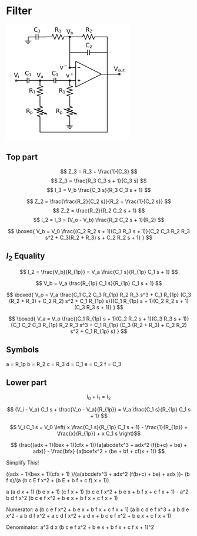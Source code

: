 # Filter

![Pic](./Filter_Schematic.png)

## Top part

$$ Z_3 = R_3 + \frac{1}{C_3} $$
$$ Z_3 = \frac{R_3 C_3 s + 1}{C_3 s} $$
$$ I_3 = V_b \frac{C_3 s}{R_3 C_3 s + 1} $$

$$ Z_2 = \frac{\frac{R_2}{C_2 s}}{R_2 + \frac{1}{C_2 s}} $$
$$ Z_2 = \frac{R_2}{R_2 C_2 s + 1} $$
$$ I_2 = I_3 = (V_o - V_b) \frac{R_2 C_2 s + 1}{R_2} $$

$$ \boxed{ 
    V_b = V_0 \frac{(C_2 R_2 s + 1)(C_3 R_3 s + 1)}{C_2 C_3 R_2 R_3 s^2 + C_3(R_2 + R_3) s + C_2 R_2 s + 1}
 } $$

 ## $I_2$ Equality

$$ I_2 = \frac{V_b}{R_{1p}} = V_a \frac{C_1 s}{R_{1p} C_1 s + 1} $$

$$ V_b = V_a \frac{R_{1p} C_1 s}{R_{1p} C_1 s + 1} $$

$$ \boxed{
    V_o = V_a \frac{C_1 C_2 C_3 R_{1p} R_2 R_3 s^3 + C_1 R_{1p} (C_3 (R_2 + R_3) + C_2 R_2) s^2 + C_1 R_{1p} s}{(C_1 R_{1p} s + 1)(C_2 R_2 s + 1)(C_3 R_3 s + 1)}
} $$

$$ \boxed{
    V_a = V_o \frac{(C_1 R_{1p} s + 1)(C_2 R_2 s + 1)(C_3 R_3 s + 1)}
    {C_1 C_2 C_3 R_{1p} R_2 R_3 s^3 + C_1 R_{1p} (C_3 (R_2 + R_3) + C_2 R_2) s^2 + C_1 R_{1p} s}
} $$

## Symbols
a = R_1p
b = R_2
c = R_3
d = C_1
e = C_2
f = C_3

## Lower part

$$ I_0 + I_1 = I_2 $$

$$ (V_i - V_a) C_1 s + \frac{V_o - V_a}{R_{1p}} = V_a \frac{C_1 s}{R_{1p} C_1 s + 1} $$

$$ V_i C_1 s = V_0 \left( x \frac{C_1 s}{R_{1p} C_1 s + 1}
             - \frac{1}{R_{1p}} + \frac{x}{R_{1p}} + x C_1 s \right)$$

$$ 
    \frac{(adx + 1)(bex + 1)(cfx + 1)}{a(abcdefx^3 + adx^2 (f(b+c) + be) + adx)} - \frac{bfx}
    {a(bcefx^2 + (be + bf + cf)x + 1)}
$$

Simplify This!

((adx + 1)(bex + 1)(cfx + 1)
)/(a(abcdefx^3 + adx^2 (f(b+c) + be) + adx
))- (b f x)/(a (b c E f x^2 + (b E + b f + c f) x + 1))

a (a d x + 1) (b e x + 1) (c f x + 1) (b c e f x^2 + b e x + b f x + c f x + 1) - a^2 b d f x^2 (b c e f x^2 + b e x + b f x + c f x + 1)

Numerator: a (b c e f x^2 + b e x + b f x + c f x + 1) (a b c d e f x^3 + a b d e x^2 - a b d f x^2 + a c d f x^2 + a d x + b c e f x^2 + b e x + c f x + 1)

Denominator: a^3 d x (b c e f x^2 + b e x + b f x + c f x + 1)^2


